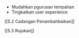 

- Mudahkan pgurusan tempahan
- Tingkatkan user experience



[[5.2 Cadangan Penambahbaikan]]

[[5.3 Rujukan]]
